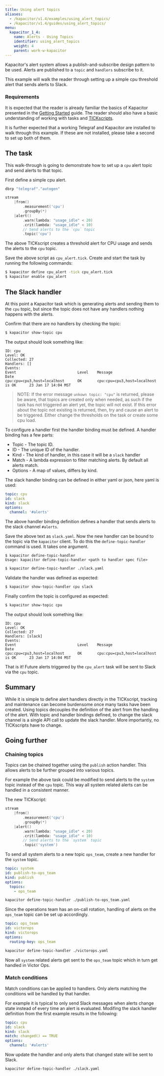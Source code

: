 ```yaml
---
title: Using alert topics
aliases:
  - /kapacitor/v1.4/examples/using_alert_topics/
  - /kapacitor/v1.4/guides/using_alert_topics/
menu:
  kapacitor_1_4:
    name: Alerts - Using Topics
    identifier: using_alert_topics
    weight: 4
    parent: work-w-kapacitor
---
```


Kapacitor's alert system allows a publish-and-subscribe design pattern to be used.
Alerts are published to a `topic` and `handlers` subscribe to it.

This example will walk the reader through setting up a simple cpu threshold alert that sends alerts to Slack.

### Requirements

It is expected that the reader is already familiar the basics of Kapacitor
presented in the [Getting Started](/kapacitor/v1.4/introduction/getting-started/)
guide. The reader should also have a basic understanding of working with tasks
and [TICKscripts](/kapacitor/v1.4/tick/introduction/).

It is further expected that a working Telegraf and Kapacitor are installed to
walk through this example. If these are not installed, please take a second to
set up both of them.

## The task

This walk-through is going to demonstrate how to set up a `cpu` alert topic and send alerts to that topic.

First define a simple cpu alert.

```go
dbrp "telegraf"."autogen"

stream
    |from()
        .measurement('cpu')
        .groupBy(*)
    |alert()
        .warn(lambda: "usage_idle" < 20)
        .crit(lambda: "usage_idle" < 10)
        // Send alerts to the `cpu` topic
        .topic('cpu')
```

The above TICKscript creates a threshold alert for CPU usage and sends the alerts to the `cpu` topic.

Save the above script as `cpu_alert.tick`.
Create and start the task by running the following commands:

```sh
$ kapacitor define cpu_alert -tick cpu_alert.tick
$ kapacitor enable cpu_alert
```

## The Slack handler

At this point a Kapacitor task which is generating alerts and sending them to
the `cpu` topic, but since the topic does not have any handlers nothing happens
with the alerts.

Confirm that there are no handlers by checking the topic:

```sh
$ kapacitor show-topic cpu
```

The output should look something like:

```
ID: cpu
Level: OK
Collected: 27
Handlers: []
Events:
Event                            Level    Message                                Date
cpu:cpu=cpu3,host=localhost      OK       cpu:cpu=cpu3,host=localhost is OK      23 Jan 17 14:04 MST
```

>NOTE: If the error message `unkown topic: "cpu"` is returned, please be aware,
that topics are created only when needed, as such if the task has not triggered an alert yet, the topic will not exist.
If this error about the topic not existing is returned, then, try and cause an alert to be triggered.
Either change the thresholds on the task or create some cpu load.

<!-- fixes defect 1003-->

To configure a handler first the handler binding must be defined.
A handler binding has a few parts:

* Topic - The topic ID.
* ID - The unique ID of the handler.
* Kind - The kind of handler, in this case it will be a `slack` handler
* Match - A lambda expression to filter matching alerts. By default all alerts match.
* Options - A map of values, differs by kind.

The slack handler binding can be defined in either yaml or json, here yaml is used:

```yaml
topic: cpu
id: slack
kind: slack
options:
  channel: '#alerts'
```

The above handler binding definition defines a handler that sends alerts to the slack channel `#alerts`.

Save the above text as `slack.yaml`.
Now the new handler can be bound to the topic via the `kapacitor` client.
To do this the `define-topic-handler` command is used.  It takes one argument.

```
$ kapacitor define-topic-handler
Usage: kapacitor define-topic-handler <path to handler spec file>
```

```sh
$ kapacitor define-topic-handler ./slack.yaml
```

Validate the handler was defined as expected:

```sh
$ kapacitor show-topic-handler cpu slack
```

Finally confirm the topic is configured as expected:

```sh
$ kapacitor show-topic cpu
```

The output should look something like:

```
ID: cpu
Level: OK
Collected: 27
Handlers: [slack]
Events:
Event                            Level    Message                                Date
cpu:cpu=cpu3,host=localhost      OK       cpu:cpu=cpu3,host=localhost is OK      23 Jan 17 14:04 MST
```

That is it!  Future alerts triggered by the `cpu_alert` task will be sent to Slack via the `cpu` topic.

## Summary

While it is simple to define alert handlers directly in the TICKscript, tracking and maintenance can become burdensome once many tasks have been created.
Using topics decouples the definition of the alert from the handling of the alert.
With topic and handler bindings defined, to change the slack channel is a single API call to update the slack handler. More importantly, no TICKscripts have to change.

## Going further

### Chaining topics

Topics can be chained together using the `publish` action handler.
This allows alerts to be further grouped into various topics.

For example the above task could be modified to send alerts to the `system` topic instead of the `cpu` topic.
This way all system related alerts can be handled in a consistent manner.

The new TICKscript:

```go
stream
    |from()
        .measurement('cpu')
        .groupBy(*)
    |alert()
        .warn(lambda: "usage_idle" < 20)
        .crit(lambda: "usage_idle" < 10)
        // Send alerts to the `system` topic
        .topic('system')
```

To send all system alerts to a new topic `ops_team`, create a new handler for the `system` topic.

```yaml
topic: system
id: publish-to-ops_team
kind: publish
options:
  topics:
    - ops_team
```

```sh
kapacitor define-topic-handler ./publish-to-ops_team.yaml
```

Since the operations team has an on-call rotation, handling of alerts on the `ops_team` topic can be set up accordingly.


```yaml
topic: ops_team
id: victorops
kind: victorops
options:
  routing-key: ops_team
```

```sh
kapacitor define-topic-handler ./victorops.yaml
```

Now all `system` related alerts get sent to the `ops_team` topic which in turn get handled in Victor Ops.

### Match conditions

Match conditions can be applied to handlers.
Only alerts matching the conditions will be handled by that handler.

For example it is typical to only send Slack messages when alerts change state instead of every time an alert is evaluated.
Modifing the slack handler definition from the first example results in the following:

```yaml
topic: cpu
id: slack
kind: slack
match: changed() == TRUE
options:
  channel: '#alerts'
```


Now update the handler and only alerts that changed state will be sent to Slack.

```
kapacitor define-topic-handler ./slack.yaml
```
